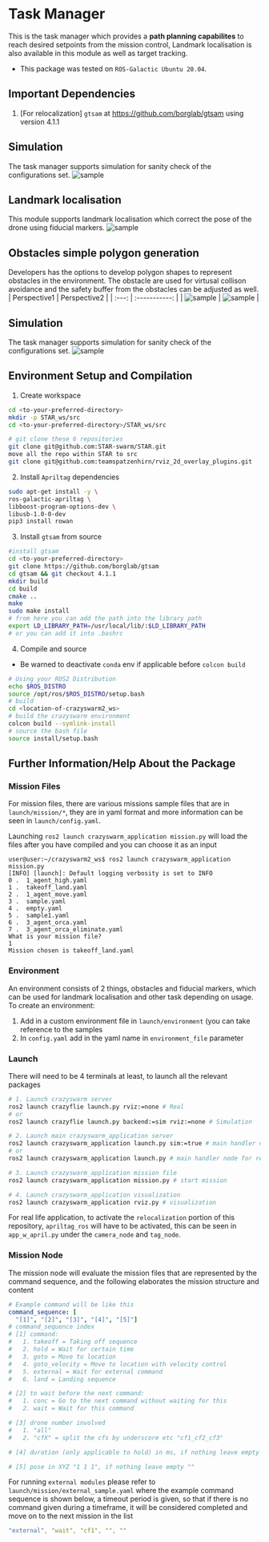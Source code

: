 # Task Manager

This is the task manager which provides a **path planning capabilites** to reach desired setpoints from the mission control, Landmark localisation is also available in this module as well as target tracking.

* This package was tested on `ROS-Galactic Ubuntu 20.04`.

## Important Dependencies
1. [For relocalization] `gtsam` at https://github.com/borglab/gtsam using version 4.1.1

## Simulation
The task manager supports simulation for sanity check of the configurations set.
![sample](media/sample.gif)

## Landmark localisation
This module supports landmark localisation which correct the pose of the drone using fiducial markers.
![sample](media/relocalization.gif)

## Obstacles simple polygon generation
Developers has the options to develop polygon shapes to represent obstacles in the environment. The obstacle are used for virtusal collison avoidance and the safety buffer from the obstacles can be adjusted as well.
| Perspective1 | Perspective2 |
| :---: | :-----------: |
| ![sample](media/obstacles1.png) | ![sample](media/obstacles2.png) |

## Simulation
The task manager supports simulation for sanity check of the configurations set.
![sample](media/sample.gif)

## Environment Setup and Compilation
1. Create workspace
```bash
cd <to-your-preferred-directory>
mkdir -p STAR_ws/src
cd <to-your-preferred-directory>/STAR_ws/src

# git clone these 6 repositories
git clone git@github.com:STAR-swarm/STAR.git
move all the repo within STAR to src
git clone git@github.com:teamspatzenhirn/rviz_2d_overlay_plugins.git
```

2. Install `Apriltag` dependencies
```bash
sudo apt-get install -y \
ros-galactic-apriltag \
libboost-program-options-dev \
libusb-1.0-0-dev
pip3 install rowan
```

3. Install `gtsam` from source
```bash
#install gtsam
cd <to-your-preferred-directory>
git clone https://github.com/borglab/gtsam
cd gtsam && git checkout 4.1.1
mkdir build
cd build
cmake ..
make
sudo make install
# from here you can add the path into the library path
export LD_LIBRARY_PATH=/usr/local/lib/:$LD_LIBRARY_PATH
# or you can add it into .bashrc
```

4. Compile and source
- Be warned to deactivate `conda` env if applicable before `colcon build`
```bash
# Using your ROS2 Distribution
echo $ROS_DISTRO
source /opt/ros/$ROS_DISTRO/setup.bash
# build
cd <location-of-crazyswarm2_ws>
# build the crazyswarm environment
colcon build --symlink-install
# source the bash file
source install/setup.bash
```

## Further Information/Help About the Package

### Mission Files
For mission files, there are various missions sample files that are in `launch/mission/*`, they are in yaml format and more information can be seen in `launch/config.yaml`.

Launching `ros2 launch crazyswarm_application mission.py` will load the files after you have compiled and you can choose it as an input
```
user@user:~/crazyswarm2_ws$ ros2 launch crazyswarm_application mission.py
[INFO] [launch]: Default logging verbosity is set to INFO
0 .  1_agent_high.yaml
1 .  takeoff_land.yaml
2 .  1_agent_move.yaml
3 .  sample.yaml
4 .  empty.yaml
5 .  sample1.yaml
6 .  3_agent_orca.yaml
7 .  3_agent_orca_eliminate.yaml
What is your mission file?
1
Mission chosen is takeoff_land.yaml
```

### Environment
An environment consists of 2 things, obstacles and fiducial markers, which can be used for landmark localisation and other task depending on usage. To create an environment:
1. Add in a custom environment file in `launch/environment` (you can take reference to the samples
2. In `config.yaml` add in the yaml name in `environment_file` parameter

### Launch
There will need to be 4 terminals at least, to launch all the relevant packages
```bash
# 1. Launch crazyswarm server
ros2 launch crazyflie launch.py rviz:=none # Real
# or
ros2 launch crazyflie launch.py backend:=sim rviz:=none # Simulation

# 2. Launch main crazyswarm_application server
ros2 launch crazyswarm_application launch.py sim:=true # main handler node for simulation
# or
ros2 launch crazyswarm_application launch.py # main handler node for real

# 3. Launch crazyswarm_application mission file
ros2 launch crazyswarm_application mission.py # start mission

# 4. Launch crazyswarm_application visualization
ros2 launch crazyswarm_application rviz.py # visualization
```

For real life application, to activate the `relocalization` portion of this repository, `apriltag_ros` will have to be activated, this can be seen in `app_w_april.py` under the `camera_node` and `tag_node`.

### Mission Node
The mission node will evaluate the mission files that are represented by the command sequence, and the following elaborates the mission structure and content
```yaml
# Example command will be like this
command_sequence: [
  "[1]", "[2]", "[3]", "[4]", "[5]"]
# command_sequence index
# [1] command:
#   1. takeoff = Taking off sequence
#   2. hold = Wait for certain time
#   3. goto = Move to location
#   4. goto_velocity = Move to location with velocity control
#   5. external = Wait for external command
#   6. land = Landing sequence

# [2] to wait before the next command:
#   1. conc = Go to the next command without waiting for this
#   2. wait = Wait for this command

# [3] drone number involved
#   1. "all"
#   2. "cfX" = split the cfs by underscore etc "cf1_cf2_cf3"

# [4] duration (only applicable to hold) in ms, if nothing leave empty ""

# [5] pose in XYZ "1 1 1", if nothing leave empty ""
```

For running `external modules` please refer to `launch/mission/external_sample.yaml` where the example command sequence is shown below, a timeout period is given, so that if there is no command given during a timeframe, it will be considered completed and move on to the next mission in the list
```yaml
"external", "wait", "cf1", "", ""
```